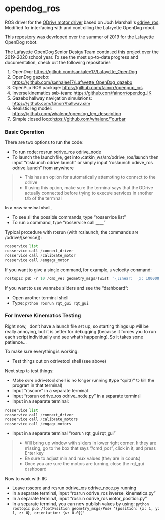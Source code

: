 # opendog_ros
ROS driver for the [ODrive motor driver](https://odriverobotics.com/) based on Josh Marshall's [odrive_ros](https://github.com/neomanic/odrive_ros).
Modified for interfacing with and controlling the Lafayette OpenDog robot. 

This repository was developed over the summer of 2019 for the Lafayette OpenDog robot. 


The Lafayette OpenDog Senior Design Team continued this project over the 2019-2020 school year. To see the most up-to-date progress and documentation, check out the following repositories:
1. OpenDog: https://github.com/sanhalee17/Lafayette_OpenDog
2. OpenDog gazebo: https://github.com/sanhalee17/Lafayette_OpenDog_gazebo
3. OpenPup ROS package: https://github.com/fainorr/openpup_ros
4. Inverse kinematics sub-team: https://github.com/fainorr/opendog_IK
5. Gazebo hallway navigation simulations: https://github.com/fainorr/hallway_sim
6. Realistic leg model: https://github.com/whalenc/opendog_leg_description
7. Simple closed loop:https://github.com/whalenc/Fourbar

### Basic Operation
There are two options to run the code:
- To run code: rosrun odrive_ros odrive_node
- To launch the launch file, get into /catkin_ws/src/odrive_ros/launch then input “roslaunch odrive.launch” or simply input “roslaunch odrive_ros odrive.launch” from anywhere
> - This has an option for automatically attempting to connect to the odrive
> - If using this option, make sure the terminal says that the ODrive actually connected before trying to execute services in another tab of the terminal

In a new terminal shell,
- To see all the possible commands, type “rosservice list”
- To run a command, type “rosservice call ____”

Typical procedure with rosrun (with roslaunch, the commands are /odrive/[service]):
```python
rosservice list
rosservice call /connect_driver
rosservice call /calibrate_motor
rosservice call /engage_motor
```

If you want to give a single command, for example, a velocity command:
```python
rostopic pub -r 10 /cmd_vel geometry_msgs/Twist  '{linear:  {x: 100000, y: 100000, z: 100000}, angular: {x: 100000, y: 100000, z: 10000}}'
```

If you want to use wannabe sliders and see the “dashboard”:
- Open another terminal shell
- Type: ```python rosrun rqt_gui rqt_gui```


### For Inverse Kinematics Testing

Right now, I don’t have a launch file set up, so starting things up will be really annoying, but it is better for debugging (because it forces you to run each script individually and see what’s happening).  So it takes some patience…

To make sure everything is working:
- Test things out on odrivetool shell (see above)

Next step to test things:
- Make sure odrivetool shell is no longer running (type “quit()” to kill the program in that terminal)
- Input “roscore” in a separate terminal
- Input “rosrun odrive_ros odrive_node.py” in a separate terminal
- Input in a separate terminal: 
```python
rosservice list
rosservice call /connect_driver
rosservice call /calibrate_motors
rosservice call /engage_motors
```
- Input in a separate terminal “rosrun rqt_gui rqt_gui”
> - Will bring up window with sliders in lower right corner.  If they are missing, go to the box that says “/cmd_pos”, click in it, and press Enter key
> - Be sure to adjust min and max values (they are in counts)
> - Once you are sure the motors are turning, close the rqt_gui dashboard

Now to work with IK:
- Leave roscore and rosrun odrive_ros odrive_node.py running
- In a separate terminal, input “rosrun odrive_ros inverse_kinematics.py”
- In a separate terminal, input “rosrun odrive_ros motor_position.py”
- In a separate terminal, you can now publish values by using:
```python rostopic pub /footPosition geometry_msgs/Pose '{position: {x: 1, y: 1, z: 0}, orientation: {w: 0.0}}'```

